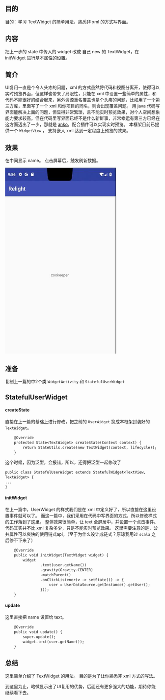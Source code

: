 

## 目的 ##
目的：学习 TextWidget 的简单用法，熟悉非 xml 的方式写界面。

## 内容 ##
把上一步的 state 中传入的 widget 改成 自己 new 的 TextWidget，在 initWidget 进行基本属性的设置。

## 简介 ##
UI复用一直是个令人头疼的问题，xml 的方式虽然将代码和视图分离开，使得可以实时预览界面，但这样也带来了局限性，只能在 xml 中设置一些简单的属性，和代码不能很好的结合起来，另外资源重名覆盖也是个头疼的问题，比如用了一个第三方库，里面写了一个 xml 和你项目的同名，则会出现覆盖问题。
用 java 代码写界面能解决上面的问题，但显得非常繁琐，且不能实时预览效果，对个人空间想象能力要求较高。但在代码里写界面已经不是什么新鲜事，非常幸运有第三方已经在这方面迈出了一步，那就是 [anko](https://github.com/Kotlin/anko)，配合插件可以实现实时预览。
本框架目前已提供一个 `WidgetView` ， 支持嵌入 xml 达到一定程度上预览的效果。


## 效果 ##
在中间显示 name。
点击屏幕后，触发刷新数据。

![](../../images/3_TextWidget.jpg)


## 准备 ##

复制上一篇的中2个类 `WidgetActivity` 和 `StatefulUserWidget`

## StatefulUserWidget ##

#### createState ####
直接在上一篇的基础上进行修改，把之前的 `UserWidget` 换成本框架封装好的 `TextWidget`。

```
    @Override
    protected State<TextWidget> createState(Context context) {
        return StateUtils.create(new TextWidget(context, lifecycle));
    }
```

这个时候，因为泛型，会报错，所以，还得把泛型一起修改了
```
public class StatefulUserWidget extends StatefulWidget<TextView, TextWidget> {
...
}
```

#### initWidget ####

在上一篇中，UserWidget 的样式我们是在 xml 中定义好了，所以直接在这里设置事件就可以了。
而这一篇中，我们采用在代码中写界面的方式，所以修改样式的工作落到了这里。
整体效果很简单，让 text 全屏居中，并设置一个点击事件。代码其实并不比 xml 复杂多少，只是不能实时预览效果。
这里需要注意的是，公共属性可以爽快的使用链式api。（至于为什么设计成链式？原谅我用过 `scala` 之后停不下来了）

```
    @Override
    public void initWidget(TextWidget widget) {
        widget
                .text(user.getName())
                .gravity(Gravity.CENTER)
                .matchParent()
                .onClickListener(v -> setState(() -> {
                    user = UserDataSource.getInstance().getUser();
                }));
    }
```

#### update ####

这里直接把 name 设置给 text。

```
    @Override
    public void update() {
        super.update();
        widget.text(user.getName());
    }
```

## 总结 ##

这里简单介绍了 TextWidget 的用法。
目的是为了让你熟悉非 xml 方式的写法。

到这里为止，略微显示出了UI复用的优势，后面还有更多强大的功能，期待你能继续看下去。

